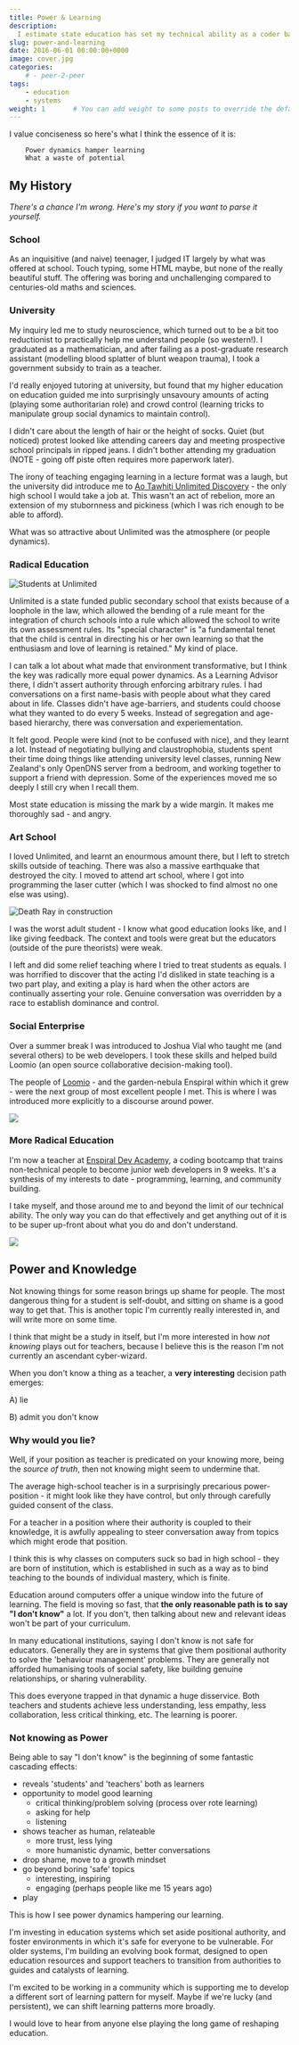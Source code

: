 ```yaml
---
title: Power & Learning
description: 
  I estimate state education has set my technical ability as a coder back about a decade. This is annoying, but I think I now have my finger on a core thread that really needs pulling.
slug: power-and-learning
date: 2016-06-01 00:00:00+0000
image: cover.jpg
categories:
    # - peer-2-peer
tags:
    - education
    - systems
weight: 1       # You can add weight to some posts to override the default sorting (date descending)
---
```


I value conciseness so here's what I think the essence of it is:

```
    Power dynamics hamper learning
    What a waste of potential
```

## My History

_There's a chance I'm wrong. Here's my story if you want to parse it yourself._

### School

As an inquisitive (and naive) teenager, I judged IT largely by what was offered at school.
Touch typing, some HTML maybe, but none of the really beautiful stuff.
The offering was boring and unchallenging compared to centuries-old maths and sciences. 


### University

My inquiry led me to study neuroscience, which turned out to be a bit too reductionist to practically help me understand people (so western!).
I graduated as a mathematician, and after failing as a post-graduate research assistant (modelling blood splatter of blunt weapon trauma), I took a government subsidy to train as a teacher.

I'd really enjoyed tutoring at university, but found that my higher education on education guided me into surprisingly unsavoury amounts of acting (playing some authoritarian role) and crowd control (learning tricks to manipulate group social dynamics to maintain control).

I didn't care about the length of hair or the height of socks.
Quiet (but noticed) protest looked like attending careers day and meeting prospective school principals in ripped jeans. I didn't bother attending my graduation (NOTE - going off piste often requires more paperwork later).

The irony of teaching engaging learning in a lecture format was a laugh, but the university did introduce me to [Ao Tawhiti Unlimited Discovery](http://aotawhiti.school.nz/) - the only high school I would take a job at.
This wasn't an act of rebelion, more an extension of my stubornness and pickiness (which I was rich enough to be able to afford).

What was so attractive about Unlimited was the atmosphere (or people dynamics).


### Radical Education

![Students at Unlimited](upt_learning.jpg "Students learning at Unlimited")

Unlimited is a state funded public secondary school that exists because of a loophole in the law, which allowed the bending of a rule meant for the integration of church schools into a rule which allowed the school to write its own assessment rules.
Its "special character" is "a fundamental tenet that the child is central in directing his or her own learning so that the enthusiasm and love of learning is retained."
My kind of place.

I can talk a lot about what made that environment transformative, but I think the key was radically more equal power dynamics.
As a Learning Advisor there, I didn't assert authority through enforcing arbitrary rules.
I had conversations on a first name-basis with people about what they cared about in life.
Classes didn't have age-barriers, and students could choose what they wanted to do every 5 weeks.
Instead of segregation and age-based hierarchy, there was conversation and experiementation.

It felt good.
People were kind (not to be confused with nice), and they learnt a lot.
Instead of negotiating bullying and claustrophobia, students spent their time doing things like attending university level classes, running New Zealand's only OpenDNS server from a bedroom, and working together to support a friend with depression.
Some of the experiences moved me so deeply I still cry when I recall them.

Most state education is missing the mark by a wide margin. It makes me thoroughly sad - and angry.


### Art School

I loved Unlimited, and learnt an enourmous amount there, but I left to stretch skills outside of teaching.
There was also a massive earthquake that destroyed the city.
I moved to attend art school, where I got into programming the laser cutter (which I was shocked to find almost no one else was using). 

![Death Ray in construction](laser_death_ray_2.jpg "Death Ray (solar collector) in construction")

I was the worst adult student - I know what good education looks like, and I like giving feedback.
The context and tools were great but the educators (outside of the pure theorists) were weak.

I left and did some relief teaching where I tried to treat students as equals.
I was horrified to discover that the acting I'd disliked in state teaching is a two part play, and exiting a play is hard when the other actors are continually asserting your role.
Genuine conversation was overridden by a race to establish dominance and control.


### Social Enterprise

Over a summer break I was introduced to Joshua Vial who taught me (and several others) to be web developers.
I took these skills and helped build Loomio (an open source collaborative decision-making tool).

The people of [Loomio](http://www.loomio.org)  - and the garden-nebula Enspiral within which it grew - were the next group of most excellent people I met.
This is where I was introduced more explicitly to a discourse around power.

![](loomio.jpeg)


### More Radical Education

I'm now a teacher at [Enspiral Dev Academy](http://www.devacademy.co.nz), a coding bootcamp that trains non-technical people to become junior web developers in 9 weeks.
It's a synthesis of my interests to date - programming, learning, and community building.

I take myself, and those around me to and beyond the limit of our technical ability.
The only way you can do that effectively and get anything out of it is to be super up-front about what you do and don't understand.

![](eda.png)

## Power and Knowledge

Not knowing things for some reason brings up shame for people.
The most dangerous thing for a student is self-doubt, and sitting on shame is a good way to get that.
This is another topic I'm currently really interested in, and will write more on some time.

I think that might be a study in itself, but I'm more interested in how _not knowing_ plays out for teachers, because I believe this is the reason I'm not currently an ascendant cyber-wizard.

When you don't know a thing as a teacher, a **very interesting** decision path emerges: 

A) lie

B) admit you don't know


### Why would you lie?

Well, if your position as teacher is predicated on your knowing more, being the _source of truth_, then not knowing might seem to undermine that.

The average high-school teacher is in a surprisingly precarious power-position - it might look like they have control, but only through carefully guided consent of the class.

For a teacher in a position where their authority is coupled to their knowledge, it is awfully appealing to steer conversation away from topics which might erode that position.

I think this is why classes on computers suck so bad in high school - they are born of institution, which is established in such as a way as to bind teaching to the bounds of individual mastery, which is finite.

Education around computers offer a unique window into the future of learning. The field is moving so fast, that **the only reasonable path is to say "I don't know"** a lot.
If you don't, then talking about new and relevant ideas won't be part of your curriculum.

In many educational institutions, saying I don't know is not safe for educators.
Generally they are in systems that give them positional authority to solve the 'behaviour management' problems.
They are generally not afforded humanising tools of social safety, like building genuine relationships, or sharing vulnerability.

This does everyone trapped in that dynamic a huge disservice.
Both teachers and students achieve less understanding, less empathy, less collaboration, less critical thinking, etc.
The learning is poorer.

### Not knowing as Power

Being able to say "I don't know" is the beginning of some fantastic cascading effects:
- reveals 'students' and 'teachers' both as learners
- opportunity to model good learning
  - critical thinking/problem solving (process over rote learning)
  - asking for help
  - listening
- shows teacher as human, relateable
  - more trust, less lying
  - more humanistic dynamic, better conversations
- drop shame, move to a growth mindset
- go beyond boring 'safe' topics
  - interesting, inspiring
  - engaging (perhaps people like me 15 years ago)
- play


This is how I see power dynamics hampering our learning.

I'm investing in education systems which set aside positional authority, and foster environments in which it's safe for everyone to be vulnerable.
For older systems, I'm building an evolving book format, designed to open education resources and support teachers to transition from authorities to guides and catalysts of learning.

I'm excited to be working in a community which is supporting me to develop a different sort of learning pattern for myself.
Maybe if we're lucky (and persistent), we can shift learning patterns more broadly.

I would love to hear from anyone else playing the long game of reshaping education.

